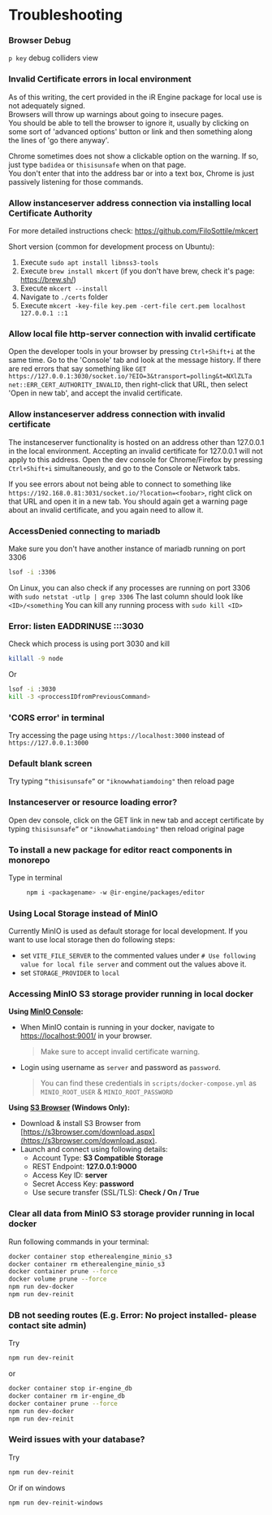 # Troubleshooting

### Browser Debug
`p key` debug colliders view

### Invalid Certificate errors in local environment
As of this writing, the cert provided in the iR Engine package for local use is not adequately signed.  
Browsers will throw up warnings about going to insecure pages.  
You should be able to tell the browser to ignore it, usually by clicking on some sort of 'advanced options' button or link and then something along the lines of 'go there anyway'.

Chrome sometimes does not show a clickable option on the warning. If so, just type `badidea` or `thisisunsafe` when on that page.  
You don't enter that into the address bar or into a text box, Chrome is just passively listening for those commands.

### Allow instanceserver address connection via installing local Certificate Authority

For more detailed instructions check: https://github.com/FiloSottile/mkcert

Short version (common for development process on Ubuntu):

1. Execute `sudo apt install libnss3-tools`
2. Execute `brew install mkcert` (if you don't have brew, check it's page: https://brew.sh/)
3. Execute `mkcert --install`
4. Navigate to `./certs` folder
5. Execute `mkcert -key-file key.pem -cert-file cert.pem localhost 127.0.0.1 ::1`

### Allow local file http-server connection with invalid certificate

Open the developer tools in your browser by pressing ```Ctrl+Shift+i``` at the 
same time. Go to the 'Console' tab and look at the message history. If there are 
red errors that say something like
```GET https://127.0.0.1:3030/socket.io/?EIO=3&transport=polling&t=NXlZLTa net::ERR_CERT_AUTHORITY_INVALID```,
then right-click that URL, then select 'Open in new tab', and accept the invalid certificate.

### Allow instanceserver address connection with invalid certificate

The instanceserver functionality is hosted on an address other than 127.0.0.1 in the local
environment. Accepting an invalid certificate for 127.0.0.1 will not apply to this address.
Open the dev console for Chrome/Firefox by pressing ```Ctrl+Shift+i``` simultaneously, and
go to the Console or Network tabs.

If you see errors about not being able to connect to
something like ```https://192.168.0.81:3031/socket.io/?location=<foobar>```, right click on
that URL and open it in a new tab. You should again get a warning page about an invalid
certificate, and you again need to allow it.  

### AccessDenied connecting to mariadb

Make sure you don't have another instance of mariadb running on port 3306

```bash
lsof -i :3306
```

On Linux, you can also check if any processes are running on port 3306 with
```sudo netstat -utlp | grep 3306```
The last column should look like ```<ID>/<something```
You can kill any running process with ```sudo kill <ID>```

### Error: listen EADDRINUSE :::3030

Check which process is using port 3030 and kill

```bash
killall -9 node 
```

Or

```bash
lsof -i :3030
kill -3 <proccessIDfromPreviousCommand>
```

### 'CORS error' in terminal

Try accessing the page using ```https://localhost:3000``` 
instead of ```https://127.0.0.1:3000```

### Default blank screen

Try typing ```“thisisunsafe”``` or ```"iknowwhatiamdoing"``` then reload page

### Instanceserver or resource loading error?

Open dev console, click on the GET link in new tab and  accept certificate by 
typing ```thisisunsafe”``` or ```"iknowwhatiamdoing"``` then reload original page

### To install a new package for editor react components in monorepo

Type in terminal

```bash
     npm i <packagename> -w @ir-engine/packages/editor
```

### Using Local Storage instead of MinIO

Currently MinIO is used as default storage for local development. If you want to use local storage then do following steps:

- set `VITE_FILE_SERVER` to the commented values under `# Use following value for local file server` and comment out the values above it.
- set `STORAGE_PROVIDER` to `local`

### Accessing MinIO S3 storage provider running in local docker

**Using [MinIO Console](https://min.io/docs/minio/linux/administration/minio-console.html):**

- When MinIO contain is running in your docker, navigate to [https://localhost:9001/](https://localhost:9001/) in your browser.
  > Make sure to accept invalid certificate warning.

- Login using username as `server` and password as `password`.
  > You can find these credentials in `scripts/docker-compose.yml` as `MINIO_ROOT_USER` & `MINIO_ROOT_PASSWORD`

**Using [S3 Browser](https://s3browser.com/) (Windows Only):**

- Download & install S3 Browser from [https://s3browser.com/download.aspx](https://s3browser.com/download.aspx).
- Launch and connect using following details:
  - Account Type: **S3 Compatible Storage**
  - REST Endpoint: **127.0.0.1:9000**
  - Access Key ID: **server**
  - Secret Access Key: **password**
  - Use secure transfer (SSL/TLS): **Check / On / True**

### Clear all data from MinIO S3 storage provider running in local docker
Run following commands in your terminal:
```bash
docker container stop etherealengine_minio_s3
docker container rm etherealengine_minio_s3
docker container prune --force
docker volume prune --force
npm run dev-docker
npm run dev-reinit
```

### DB not seeding routes (E.g. Error: No project installed- please contact site admin)

Try
```bash
npm run dev-reinit 
```
or
```bash
docker container stop ir-engine_db
docker container rm ir-engine_db
docker container prune --force
npm run dev-docker
npm run dev-reinit
```

### Weird issues with your database?
Try

```bash
npm run dev-reinit
```

Or if on windows
```bash
npm run dev-reinit-windows
```
